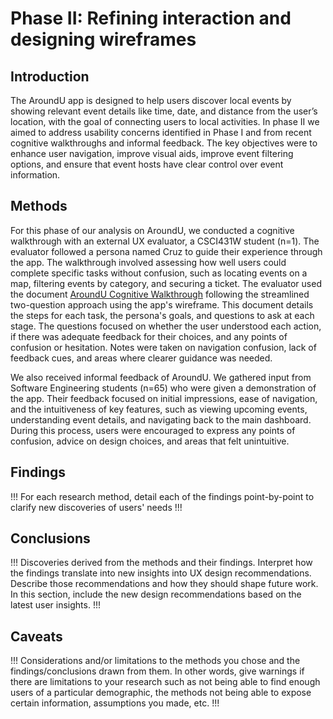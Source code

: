 # Phase II: Refining interaction and designing wireframes

## Introduction

The AroundU app is designed to help users discover local events by showing relevant event details like time, date, and distance from the user’s location, with the goal of connecting users to local activities. In phase II we aimed to address usability concerns identified in Phase I and from recent cognitive walkthroughs and informal feedback. The key objectives were to enhance user navigation, improve visual aids, improve event filtering options, and ensure that event hosts have clear control over event information.

## Methods

For this phase of our analysis on AroundU, we conducted a cognitive walkthrough with an external UX evaluator, a CSCI431W student (n=1). The evaluator followed a persona named Cruz to guide their experience through the app. The walkthrough involved assessing how well users could complete specific tasks without confusion, such as locating events on a map, filtering events by category, and securing a ticket.
The evaluator used the document [AroundU Cognitive Walkthrough](../Cognitive%20Walkthrough%20-%20AroundU(Cruz).pdf)
 following the streamlined two-question approach using the app's wireframe. This document details the steps for each task, the persona's goals, and questions to ask at each stage. The questions focused on whether the user understood each action, if there was adequate feedback for their choices, and any points of confusion or hesitation. Notes were taken on navigation confusion, lack of feedback cues, and areas where clearer guidance was needed.

We also received informal feedback of AroundU. We gathered input from Software Engineering students (n=65) who were given a demonstration of the app. Their feedback focused on initial impressions, ease of navigation, and the intuitiveness of key features, such as viewing upcoming events, understanding event details, and navigating back to the main dashboard. During this process, users were encouraged to express any points of confusion, advice on design choices, and areas that felt unintuitive.

## Findings

!!! For each research method, detail each of the findings point-by-point to clarify new discoveries of users' needs !!!

## Conclusions

!!! Discoveries derived from the methods and their findings. Interpret how the findings translate into new insights into UX design recommendations. Describe those recommendations and how they should shape future work. In this section, include the new design recommendations based on the latest user insights. !!!

## Caveats

!!! Considerations and/or limitations to the methods you chose and the findings/conclusions drawn from them. In other words, give warnings if there are limitations to your research such as not being able to find enough users of a particular demographic, the methods not being able to expose certain information, assumptions you made, etc. !!!
